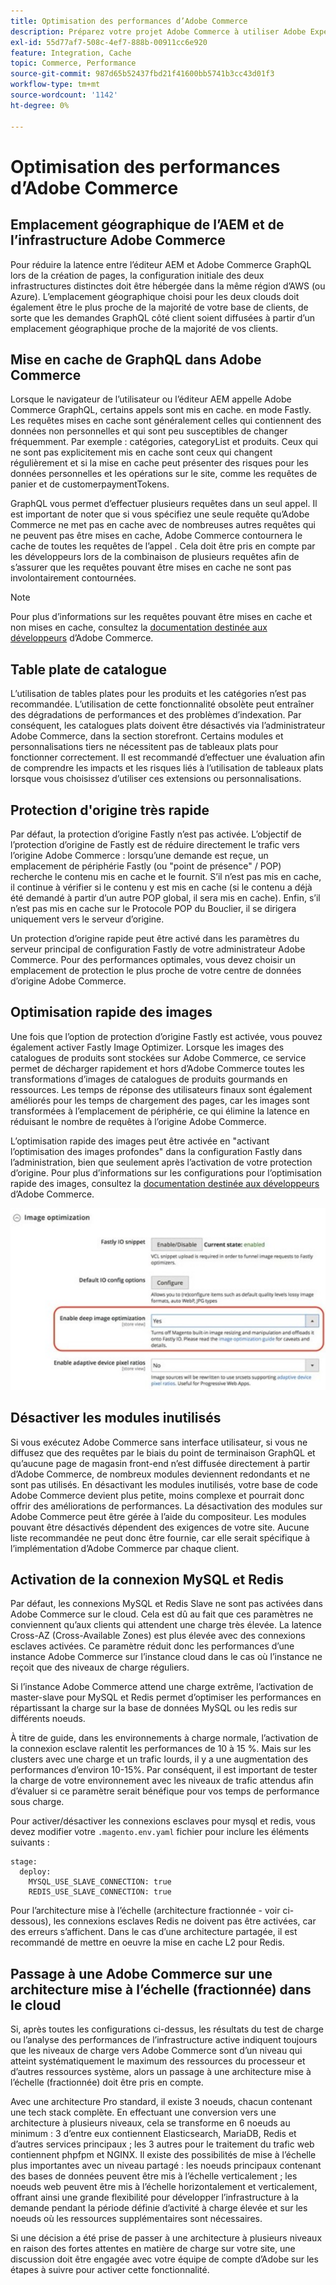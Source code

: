 ```yaml
---
title: Optimisation des performances d’Adobe Commerce
description: Préparez votre projet Adobe Commerce à utiliser Adobe Experience Manager as a CMS en modifiant certains paramètres par défaut.
exl-id: 55d77af7-508c-4ef7-888b-00911cc6e920
feature: Integration, Cache
topic: Commerce, Performance
source-git-commit: 987d65b52437fbd21f41600bb5741b3cc43d01f3
workflow-type: tm+mt
source-wordcount: '1142'
ht-degree: 0%

---
```


# Optimisation des performances d’Adobe Commerce

## Emplacement géographique de l’AEM et de l’infrastructure Adobe Commerce

Pour réduire la latence entre l’éditeur AEM et Adobe Commerce GraphQL lors de la création de pages, la configuration initiale des deux infrastructures distinctes doit être hébergée dans la même région d’AWS (ou Azure). L’emplacement géographique choisi pour les deux clouds doit également être le plus proche de la majorité de votre base de clients, de sorte que les demandes GraphQL côté client soient diffusées à partir d’un emplacement géographique proche de la majorité de vos clients.

## Mise en cache de GraphQL dans Adobe Commerce

Lorsque le navigateur de l’utilisateur ou l’éditeur AEM appelle Adobe Commerce GraphQL, certains appels sont mis en cache.
en mode Fastly. Les requêtes mises en cache sont généralement celles qui contiennent des données non personnelles et qui sont peu susceptibles de changer fréquemment. Par exemple : catégories, categoryList et produits. Ceux qui ne sont pas explicitement mis en cache sont ceux qui changent régulièrement et si la mise en cache peut présenter des risques pour les données personnelles et les opérations sur le site, comme les requêtes de panier et de customerpaymentTokens.

GraphQL vous permet d’effectuer plusieurs requêtes dans un seul appel. Il est important de noter que si vous spécifiez une seule requête qu’Adobe Commerce ne met pas en cache avec de nombreuses autres requêtes qui ne peuvent pas être mises en cache, Adobe Commerce contournera le cache de toutes les requêtes de l’appel . Cela doit être pris en compte par les développeurs lors de la combinaison de plusieurs requêtes afin de s’assurer que les requêtes pouvant être mises en cache ne sont pas involontairement contournées.

>[!NOTE]
>
> Pour plus d’informations sur les requêtes pouvant être mises en cache et non mises en cache, consultez la [documentation destinée aux développeurs](https://developer.adobe.com/commerce/webapi/graphql/caching.html) d’Adobe Commerce.

## Table plate de catalogue

L’utilisation de tables plates pour les produits et les catégories n’est pas recommandée. L’utilisation de cette fonctionnalité obsolète peut entraîner des dégradations de performances et des problèmes d’indexation. Par conséquent, les catalogues plats doivent être désactivés via l’administrateur Adobe Commerce, dans la section storefront. Certains modules et personnalisations tiers ne nécessitent pas de tableaux plats pour fonctionner correctement. Il est recommandé d’effectuer une évaluation afin de comprendre les impacts et les risques liés à l’utilisation de tableaux plats lorsque vous choisissez d’utiliser ces extensions ou personnalisations.

## Protection d&#39;origine très rapide

Par défaut, la protection d’origine Fastly n’est pas activée. L’objectif de l’protection d’origine de Fastly est de réduire directement le trafic vers l’origine Adobe Commerce : lorsqu’une demande est reçue, un emplacement de périphérie Fastly (ou &quot;point de présence&quot; / POP) recherche le contenu mis en cache et le fournit. S’il n’est pas mis en cache, il continue à vérifier si le contenu y est mis en cache (si le contenu a déjà été demandé à partir d’un autre POP global, il sera mis en cache). Enfin, s’il n’est pas mis en cache sur le Protocole POP du Bouclier, il se dirigera uniquement vers le serveur d’origine.

Un protection d’origine rapide peut être activé dans les paramètres du serveur principal de configuration Fastly de votre administrateur Adobe Commerce. Pour des performances optimales, vous devez choisir un emplacement de protection le plus proche de votre centre de données d’origine Adobe Commerce.

## Optimisation rapide des images

Une fois que l’option de protection d’origine Fastly est activée, vous pouvez également activer Fastly Image Optimizer. Lorsque les images des catalogues de produits sont stockées sur Adobe Commerce, ce service permet de décharger rapidement et hors d’Adobe Commerce toutes les transformations d’images de catalogues de produits gourmands en ressources. Les temps de réponse des utilisateurs finaux sont également améliorés pour les temps de chargement des pages, car les images sont transformées à l’emplacement de périphérie, ce qui élimine la latence en réduisant le nombre de requêtes à l’origine Adobe Commerce.

L’optimisation rapide des images peut être activée en &quot;activant l’optimisation des images profondes&quot; dans la configuration Fastly dans l’administration, bien que seulement après l’activation de votre protection d’origine. Pour plus d’informations sur les configurations pour l’optimisation rapide des images, consultez la [ documentation destinée aux développeurs](https://experienceleague.adobe.com/en/docs/commerce-cloud-service/user-guide/cdn/fastly-image-optimization) d’Adobe Commerce.

![Capture d’écran des paramètres d’optimisation d’image Fastly dans l’administrateur Adobe Commerce](../assets/commerce-at-scale/image-optimization.svg)

## Désactiver les modules inutilisés

Si vous exécutez Adobe Commerce sans interface utilisateur, si vous ne diffusez que des requêtes par le biais du point de terminaison GraphQL et qu’aucune page de magasin front-end n’est diffusée directement à partir d’Adobe Commerce, de nombreux modules deviennent redondants et ne sont pas utilisés. En désactivant les modules inutilisés, votre base de code Adobe Commerce devient plus petite, moins complexe et pourrait donc offrir des améliorations de performances. La désactivation des modules sur Adobe Commerce peut être gérée à l’aide du compositeur. Les modules pouvant être désactivés dépendent des exigences de votre site. Aucune liste recommandée ne peut donc être fournie, car elle serait spécifique à l’implémentation d’Adobe Commerce par chaque client.

## Activation de la connexion MySQL et Redis

Par défaut, les connexions MySQL et Redis Slave ne sont pas activées dans Adobe Commerce sur le cloud. Cela est dû au fait que ces paramètres ne conviennent qu’aux clients qui attendent une charge très élevée. La latence Cross-AZ (Cross-Available Zones) est plus élevée avec des connexions esclaves activées. Ce paramètre réduit donc les performances d’une instance Adobe Commerce sur l’instance cloud dans le cas où l’instance ne reçoit que des niveaux de charge réguliers.

Si l’instance Adobe Commerce attend une charge extrême, l’activation de master-slave pour MySQL et Redis permet d’optimiser les performances en répartissant la charge sur la base de données MySQL ou les redis sur différents noeuds.

À titre de guide, dans les environnements à charge normale, l’activation de la connexion esclave ralentit les performances de 10 à 15 %. Mais sur les clusters avec une charge et un trafic lourds, il y a une augmentation des performances d’environ 10-15%. Par conséquent, il est important de tester la charge de votre environnement avec les niveaux de trafic attendus afin d’évaluer si ce paramètre serait bénéfique pour vos temps de performance sous charge.

Pour activer/désactiver les connexions esclaves pour mysql et redis, vous devez modifier votre `.magento.env.yaml` fichier pour inclure les éléments suivants :

```
stage:
  deploy:
    MYSQL_USE_SLAVE_CONNECTION: true
    REDIS_USE_SLAVE_CONNECTION: true
```

Pour l’architecture mise à l’échelle (architecture fractionnée - voir ci-dessous), les connexions esclaves Redis ne doivent pas être activées, car des erreurs s’affichent. Dans le cas d’une architecture partagée, il est recommandé de mettre en oeuvre la mise en cache L2 pour Redis.

## Passage à une Adobe Commerce sur une architecture mise à l’échelle (fractionnée) dans le cloud

Si, après toutes les configurations ci-dessus, les résultats du test de charge ou l’analyse des performances de l’infrastructure active indiquent toujours que les niveaux de charge vers Adobe Commerce sont d’un niveau qui atteint systématiquement le maximum des ressources du processeur et d’autres ressources système, alors un passage à une architecture mise à l’échelle (fractionnée) doit être pris en compte.

Avec une architecture Pro standard, il existe 3 noeuds, chacun contenant une tech stack complète. En effectuant une conversion vers une architecture à plusieurs niveaux, cela se transforme en 6 noeuds au minimum : 3 d’entre eux contiennent Elasticsearch, MariaDB, Redis et d’autres services principaux ; les 3 autres pour le traitement du trafic web contiennent phpfpm et NGINX. Il existe des possibilités de mise à l’échelle plus importantes avec un niveau partagé : les noeuds principaux contenant des bases de données peuvent être mis à l’échelle verticalement ; les noeuds web peuvent être mis à l’échelle horizontalement et verticalement, offrant ainsi une grande flexibilité pour développer l’infrastructure à la demande pendant la période définie d’activité à charge élevée et sur les noeuds où les ressources supplémentaires sont nécessaires.

Si une décision a été prise de passer à une architecture à plusieurs niveaux en raison des fortes attentes en matière de charge sur votre site, une discussion doit être engagée avec votre équipe de compte d’Adobe sur les étapes à suivre pour activer cette fonctionnalité.
